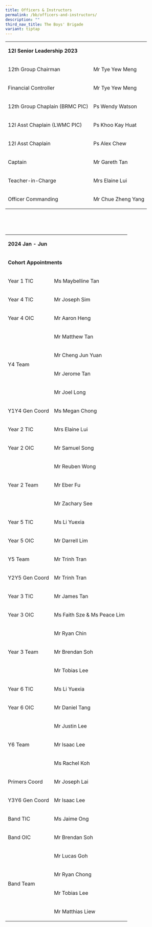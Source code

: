 ```yaml
---
title: Officers & Instructors
permalink: /bb/officers-and-instructors/
description: ""
third_nav_title: The Boys' Brigade
variant: tiptap
---
```

<table width="0">
<tbody>
<tr>
<td colspan="2">
<p><strong>12I Senior Leadership 2023</strong></p>
</td>
</tr>
<tr>
<td>
<p>12th Group Chairman</p>
</td>
<td>
<p>Mr Tye Yew Meng</p>
</td>
</tr>
<tr>
<td>
<p>Financial Controller</p>
</td>
<td>
<p>Mr Tye Yew Meng</p>
</td>
</tr>
<tr>
<td>
<p>12th Group Chaplain (BRMC PIC)</p>
</td>
<td>
<p>Ps Wendy Watson</p>
</td>
</tr>
<tr>
<td>
<p>12I Asst Chaplain (LWMC PIC)</p>
</td>
<td>
<p>Ps Khoo Kay Huat</p>
</td>
</tr>
<tr>
<td>
<p>12I Asst Chaplain</p>
</td>
<td>
<p>Ps Alex Chew</p>
</td>
</tr>
<tr>
<td>
<p>Captain</p>
</td>
<td>
<p>Mr Gareth Tan</p>
</td>
</tr>
<tr>
<td>
<p>Teacher-in-Charge</p>
</td>
<td>
<p>Mrs Elaine Lui</p>
</td>
</tr>
<tr>
<td>
<p>Officer Commanding</p>
</td>
<td>
<p>Mr Chue Zheng Yang</p>
</td>
</tr>
</tbody>
</table>
<p>&nbsp;</p>
<p>&nbsp;</p>
<table width="307">
<tbody>
<tr>
<td colspan="2">
<p><strong>2024 Jan - Jun</strong></p>
</td>
</tr>
<tr>
<td colspan="2">
<p><strong>Cohort Appointments</strong></p>
</td>
</tr>
<tr>
<td>
<p>Year 1 TIC</p>
</td>
<td>
<p>Ms Maybelline Tan</p>
</td>
</tr>
<tr>
<td>
<p>Year 4 TIC</p>
</td>
<td>
<p>Mr Joseph Sim</p>
</td>
</tr>
<tr>
<td>
<p>Year 4 OIC</p>
</td>
<td>
<p>Mr Aaron Heng</p>
</td>
</tr>
<tr>
<td rowspan="4">
<p>Y4 Team</p>
</td>
<td>
<p>Mr Matthew Tan</p>
</td>
</tr>
<tr>
<td>
<p>Mr Cheng Jun Yuan</p>
</td>
</tr>
<tr>
<td>
<p>Mr Jerome Tan</p>
</td>
</tr>
<tr>
<td>
<p>Mr Joel Long</p>
</td>
</tr>
<tr>
<td>
<p>Y1Y4 Gen Coord</p>
</td>
<td>
<p>Ms Megan Chong</p>
</td>
</tr>
<tr>
<td>
<p>Year 2 TIC</p>
</td>
<td>
<p>Mrs Elaine Lui</p>
</td>
</tr>
<tr>
<td>
<p>Year 2 OIC</p>
</td>
<td>
<p>Mr Samuel Song</p>
</td>
</tr>
<tr>
<td rowspan="3">
<p>Year 2 Team</p>
</td>
<td>
<p>Mr Reuben Wong</p>
</td>
</tr>
<tr>
<td>
<p>Mr Eber Fu</p>
</td>
</tr>
<tr>
<td>
<p>Mr Zachary See</p>
</td>
</tr>
<tr>
<td>
<p>Year 5 TIC</p>
</td>
<td>
<p>Ms Li Yuexia</p>
</td>
</tr>
<tr>
<td>
<p>Year 5 OIC</p>
</td>
<td>
<p>Mr Darrell Lim</p>
</td>
</tr>
<tr>
<td>
<p>Y5 Team</p>
</td>
<td>
<p>Mr Trinh Tran</p>
</td>
</tr>
<tr>
<td>
<p>Y2Y5 Gen Coord</p>
</td>
<td>
<p>Mr Trinh Tran</p>
</td>
</tr>
<tr>
<td>
<p>Year 3 TIC</p>
</td>
<td>
<p>Mr James Tan</p>
</td>
</tr>
<tr>
<td>
<p>Year 3 OIC</p>
</td>
<td>
<p>Ms Faith Sze &amp; Ms Peace Lim</p>
</td>
</tr>
<tr>
<td rowspan="3">
<p>Year 3 Team</p>
</td>
<td>
<p>Mr Ryan Chin</p>
</td>
</tr>
<tr>
<td>
<p>Mr Brendan Soh</p>
</td>
</tr>
<tr>
<td>
<p>Mr Tobias Lee</p>
</td>
</tr>
<tr>
<td>
<p>Year 6 TIC</p>
</td>
<td>
<p>Ms Li Yuexia</p>
</td>
</tr>
<tr>
<td>
<p>Year 6 OIC</p>
</td>
<td>
<p>Mr Daniel Tang</p>
</td>
</tr>
<tr>
<td rowspan="3">
<p>Y6 Team</p>
</td>
<td>
<p>Mr Justin Lee</p>
</td>
</tr>
<tr>
<td>
<p>Mr Isaac Lee</p>
</td>
</tr>
<tr>
<td>
<p>Ms Rachel Koh</p>
</td>
</tr>
<tr>
<td>
<p>Primers Coord</p>
</td>
<td>
<p>Mr Joseph Lai</p>
</td>
</tr>
<tr>
<td>
<p>Y3Y6 Gen Coord</p>
</td>
<td>
<p>Mr Isaac Lee</p>
</td>
</tr>
<tr>
<td>
<p>Band TIC</p>
</td>
<td>
<p>Ms Jaime Ong</p>
</td>
</tr>
<tr>
<td>
<p>Band OIC</p>
</td>
<td>
<p>Mr Brendan Soh</p>
</td>
</tr>
<tr>
<td rowspan="4">
<p>Band Team</p>
</td>
<td>
<p>Mr Lucas Goh</p>
</td>
</tr>
<tr>
<td>
<p>Mr Ryan Chong</p>
</td>
</tr>
<tr>
<td>
<p>Mr Tobias Lee</p>
</td>
</tr>
<tr>
<td>
<p>Mr Matthias Liew</p>
</td>
</tr>
</tbody>
</table>
<p>&nbsp;</p>